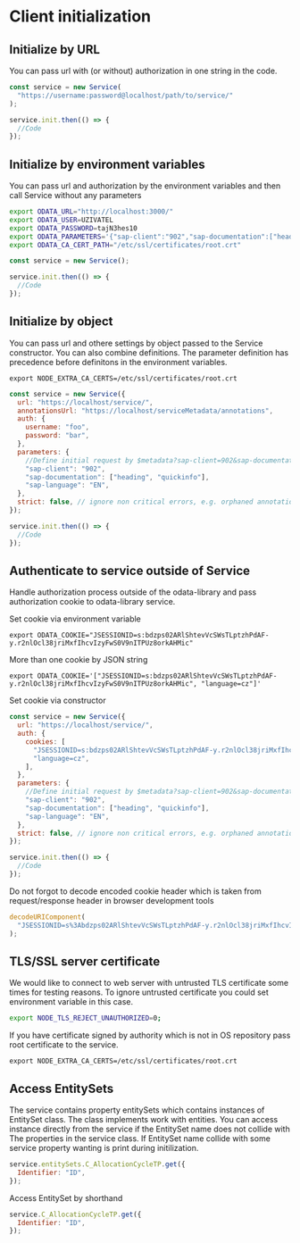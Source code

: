 # Client initialization

## Initialize by URL

You can pass url with (or without) authorization in one string in the code.

```javascript
const service = new Service(
  "https://username:password@localhost/path/to/service/"
);

service.init.then(() => {
  //Code
});
```

## Initialize by environment variables

You can pass url and authorization by the environment variables and then call
Service without any parameters

```bash
export ODATA_URL="http://localhost:3000/"
export ODATA_USER=UZIVATEL
export ODATA_PASSWORD=tajN3hes10
export ODATA_PARAMETERS='{"sap-client":"902","sap-documentation":["heading", "quickinfo"],"sap-language":"EN"}'
export ODATA_CA_CERT_PATH="/etc/ssl/certificates/root.crt"
```

```javascript
const service = new Service();

service.init.then(() => {
  //Code
});
```

## Initialize by object

You can pass url and othere settings by object passed to the Service constructor.
You can also combine definitions. The parameter definition has precedence before
definitons in the environment variables.

```shell
export NODE_EXTRA_CA_CERTS=/etc/ssl/certificates/root.crt
```

```javascript
const service = new Service({
  url: "https://localhost/service/",
  annotationsUrl: "https://localhost/serviceMetadata/annotations",
  auth: {
    username: "foo",
    password: "bar",
  },
  parameters: {
    //Define initial request by $metadata?sap-client=902&sap-documentation=&sap-language=EN
    "sap-client": "902",
    "sap-documentation": ["heading", "quickinfo"],
    "sap-language": "EN",
  },
  strict: false, // ignore non critical errors, e.g. orphaned annotations
});

service.init.then(() => {
  //Code
});
```

## Authenticate to service outside of Service

Handle authorization process outside of the odata-library and pass authorization cookie
to odata-library service.

Set cookie via environment variable

```shell
export ODATA_COOKIE="JSESSIONID=s:bdzps02ARlShtevVcSWsTLptzhPdAF-y.r2nlOcl38jriMxfIhcvIzyFwS0V9nITPUz8orkAHMic"
```

More than one cookie by JSON string

```shell
export ODATA_COOKIE='["JSESSIONID=s:bdzps02ARlShtevVcSWsTLptzhPdAF-y.r2nlOcl38jriMxfIhcvIzyFwS0V9nITPUz8orkAHMic", "language=cz"]'
```

Set cookie via constructor

```javascript
const service = new Service({
  url: "https://localhost/service/",
  auth: {
    cookies: [
      "JSESSIONID=s:bdzps02ARlShtevVcSWsTLptzhPdAF-y.r2nlOcl38jriMxfIhcvIzyFwS0V9nITPUz8orkAHMic",
      "language=cz",
    ],
  },
  parameters: {
    //Define initial request by $metadata?sap-client=902&sap-documentation=&sap-language=EN
    "sap-client": "902",
    "sap-documentation": ["heading", "quickinfo"],
    "sap-language": "EN",
  },
  strict: false, // ignore non critical errors, e.g. orphaned annotations
});

service.init.then(() => {
  //Code
});
```

Do not forgot to decode encoded cookie header which is taken from request/response header
in browser development tools

```javascript
decodeURIComponent(
  "JSESSIONID=s%3Abdzps02ARlShtevVcSWsTLptzhPdAF-y.r2nlOcl38jriMxfIhcvIzyFwS0V9nITPUz8orkAHMic"
);
```

## TLS/SSL server certificate

We would like to connect to web server with untrusted TLS certificate some times
for testing reasons. To ignore untrusted certificate you could set environment
variable in this case.

```bash
export NODE_TLS_REJECT_UNAUTHORIZED=0;
```

If you have certificate signed by authority which is not in OS repository
pass root certificate to the service.

```shell
export NODE_EXTRA_CA_CERTS=/etc/ssl/certificates/root.crt

```

## Access EntitySets

The service contains property entitySets which contains instances of EntitySet class. The class
implements work with entities. You can access instance directly from the service if the EntitySet
name does not collide with The properties in the service class. If EntitySet name collide with
some service property wanting is print during initilization.

```javascript
service.entitySets.C_AllocationCycleTP.get({
  Identifier: "ID",
});
```

Access EntitySet by shorthand

```javascript
service.C_AllocationCycleTP.get({
  Identifier: "ID",
});
```

